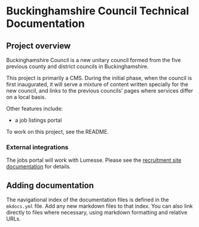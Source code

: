 # Buckinghamshire Council Technical Documentation

## Project overview

Buckinghamshire Council is a new unitary council formed from the five previous county and district councils in Buckinghamshire.

This project is primarily a CMS. During the initial phase, when the council is first inaugurated, it will serve a mixture of content written specially for the new council, and links to the previous councils' pages where services differ on a local basis.

Other features include:

- a job listings portal

To work on this project, see the README.

### External integrations

<!-- List here any external services this project uses. Preferably link to a separate documentation page for each. -->

The jobs portal will work with Lumesse. Please see the [recruitment site documentation](./recruitment_site.md) for details.

## Adding documentation

The navigational index of the documentation files is defined in the `mkdocs.yml` file. Add any new markdown files to that index. You can also link directly to files where necessary, using markdown formatting and relative URLs.
